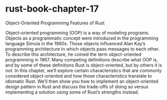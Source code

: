 # rust-book-chapter-17
Object-Oriented Programming Features of Rust


Object-oriented programming (OOP) is a way of modeling programs. Objects as a programmatic concept were introduced in the programming language Simula in the 1960s. Those objects influenced Alan Kay’s programming architecture in which objects pass messages to each other. To describe this architecture, he coined the term object-oriented programming in 1967. Many competing definitions describe what OOP is, and by some of these definitions Rust is object-oriented, but by others it is not. In this chapter, we’ll explore certain characteristics that are commonly considered object-oriented and how those characteristics translate to idiomatic Rust. We’ll then show you how to implement an object-oriented design pattern in Rust and discuss the trade-offs of doing so versus implementing a solution using some of Rust’s strengths instead.